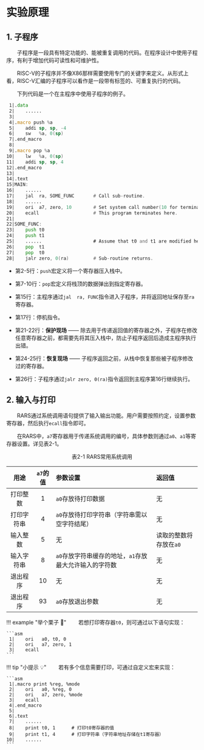 # 实验原理

## 1. 子程序

&emsp;&emsp;子程序是一段具有特定功能的、能被重复调用的代码。在程序设计中使用子程序，有利于增加代码可读性和可维护性。

&emsp;&emsp;RISC-V的子程序并不像X86那样需要使用专门的关键字来定义。从形式上看，RISC-V汇编的子程序可以看作是一段带有标签的、可重复执行的代码。

&emsp;&emsp;下列代码是一个在主程序中使用子程序的例子。

```asm
 1|.data
 2|    ......
 3|
 4|.macro push %a
 5|	   addi	sp, sp, -4
 6|	   sw   %a, 0(sp) 
 7|.end_macro
 8|
 9|.macro pop %a
10|	   lw   %a, 0(sp) 
11|	   addi	sp, sp, 4
12|.end_macro
13|
14|.text
15|MAIN:
16|	   ......
17|	   jal  ra, SOME_FUNC       # Call sub-routine.
18|	   ......
19|	   ori  a7, zero, 10        # Set system call number(10 for termination).
20|    ecall                    # This program terminates here.
21|
22|SOME_FUNC:
23|	   push	t0
24|    push t1
25|	   ......                   # Assume that t0 and t1 are modified here.
26|    pop  t1
27|	   pop 	t0
28|	   jalr zero, 0(ra)         # Sub-routine returns.
```

- 第2-5行：`push`宏定义将一个寄存器压入栈中。

- 第7-10行：`pop`宏定义将栈顶的数据弹出到指定寄存器。

- 第15行：主程序通过`jal  ra, FUNC`指令进入子程序，并将返回地址保存至`ra`寄存器。

- 第17行：停机指令。

- 第21-22行：**保护现场** —— 除去用于传递返回值的寄存器之外，子程序在修改任意寄存器之前，都需要先将其压入栈中，防止子程序返回后造成主程序执行出错。

- 第24-25行：**恢复现场** —— 子程序返回之前，从栈中恢复那些被子程序修改过的寄存器。

- 第26行：子程序通过`jalr zero, 0(ra)`指令返回到主程序第16行继续执行。



## 2. 输入与打印

&emsp;&emsp;RARS通过系统调用语句提供了输入输出功能。用户需要按照约定，设置参数寄存器，然后执行`ecall`指令即可。

&emsp;&emsp;在RARS中，`a7`寄存器用于传递系统调用的编号，具体参数则通过`a0`、`a1`等寄存器设置。详见表2-1。

<center>表2-1 RARS常用系统调用</center>
<center>

| 用途 | `a7`的值 | 参数设置 | 返回值 |
| :-: | :-: | :- | :- |
| 打印整数 | 1 | `a0`存放待打印数据 | 无 |
| 打印字符串 | 4 | `a0`存放待打印字符串（字符串需以空字符结尾） | 无 |
| 输入整数 | 5 | 无 | 读取的整数将存放在`a0` |
| 输入字符串 | 8 | `a0`存放字符串缓存的地址，`a1`存放最大允许输入的字符数 | 无 |
| 退出程序 | 10 | 无 | 无 |
| 退出程序 | 93 | `a0`存放退出参数 | 无 |

</center>

!!! example "举个栗子 :chestnut:"
    &emsp;&emsp;若想打印寄存器`t0`，则可通过以下语句实现：

    ```asm
     1|    ori   a0, t0, 0
     2|    ori   a7, zero, 1
     3|    ecall
    ```

!!! tip "小提示 :bulb:"
    &emsp;&emsp;若有多个信息需要打印，可通过自定义宏来实现：

    ```asm
     1|.macro print %reg, %mode
     2|    ori   a0, %reg, 0
     2|    ori   a7, zero, %mode
     3|    ecall
     4|.end_macro
     5|
     6|.text
     7|    ......
     8|    print t0, 1      # 打印t0寄存器的值
     9|    print t1, 4      # 打印字符串（字符串地址存储在t1寄存器）
    10|    ......
    ```
